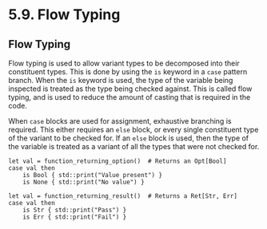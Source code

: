 # 5.9. Flow Typing

<primary-label ref="header-label"/>

<secondary-label ref="doc-wip"/>

## Flow Typing

Flow typing is used to allow variant types to be decomposed into their constituent types. This is done by using the `is`
keyword in a `case` pattern branch. When the `is` keyword is used, the type of the variable being inspected is treated
as the type being checked against. This is called flow typing, and is used to reduce the amount of casting that is
required in the code.

When `case` blocks are used for assignment, exhaustive branching is required. This either requires an `else` block, or
every single constituent type of the variant to be checked for. If an `else` block is used, then the type of the
variable is treated as a variant of all the types that were not checked for.

```
let val = function_returning_option()  # Returns an Opt[Bool]
case val then
    is Bool { std::print("Value present") }
    is None { std::print("No value") }
    
let val = function_returning_result()  # Returns a Ret[Str, Err]
case val then
    is Str { std::print("Pass") }
    is Err { std::print("Fail") }
```
